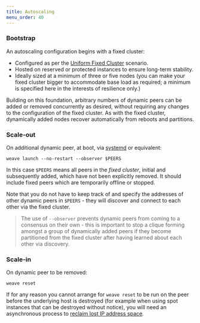 ```yaml
---
title: Autoscaling
menu_order: 40
---
```


### Bootstrap

An autoscaling configuration begins with a fixed cluster:

* Configured as per the [Uniform Fixed Cluster](/site/operational-guide/uniform-fixed-cluster.md)
  scenario.
* Hosted on reserved or protected instances to ensure long-term
  stability.
* Ideally sized at a minimum of three or five nodes (you can make your
  fixed cluster bigger to accommodate base load as required; a minimum
  is specified here in the interests of resilience only.)

Building on this foundation, arbitrary numbers of dynamic peers can be
added or removed concurrently as desired, without requiring any
changes to the configuration of the fixed cluster. As with the fixed
cluster, dynamically added nodes recover automatically from reboots
and partitions.

### Scale-out

On additional dynamic peer, at boot, via
[systemd](/site/installing-weave/systemd.md) or equivalent:

    weave launch --no-restart --observer $PEERS

In this case `$PEERS` means all peers in the _fixed cluster_, initial
and subsequently added, which have not been explicitly removed. It
should include fixed peers which are temporarily offline or stopped.

Note that you do not have to keep track of and specify the addresses
of other dynamic peers in `$PEERS` - they will discover and connect to
each other via the fixed cluster.

> The use of `--observer` prevents dynamic peers from coming to a
> consensus on their own - this is important to stop a clique forming
> amongst a group of dynamically added peers if they become
> partitioned from the fixed cluster after having learned about each
> other via discovery.

### Scale-in

On dynamic peer to be removed:

    weave reset

If for any reason you cannot arrange for `weave reset` to be run on
the peer before the underlying host is destroyed (for example when
using spot instances that can be destroyed without notice), you will
need an asynchronous process to [reclaim lost IP address
space](/site/operational-guide/tasks.md#detect-reclaim-ipam).

